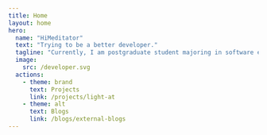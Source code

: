 ```yaml
---
title: Home
layout: home
hero:
  name: "HiMeditator"
  text: "Trying to be a better developer."
  tagline: "Currently, I am postgraduate student majoring in software engineering, with interests in software development and large language models. In the future, I hope to become a full-stack engineer."
  image:
    src: /developer.svg
  actions:
    - theme: brand
      text: Projects
      link: /projects/light-at
    - theme: alt
      text: Blogs
      link: /blogs/external-blogs
---
```

